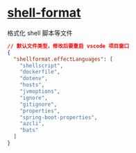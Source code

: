 # [shell-format](https://marketplace.visualstudio.com/items?itemName=foxundermoon.shell-format)

格式化 shell 脚本等文件

```json
// 默认文件类型，修改后要重启 vscode 项目窗口
{
  "shellformat.effectLanguages": [
    "shellscript",
    "dockerfile",
    "dotenv",
    "hosts",
    "jvmoptions",
    "ignore",
    "gitignore",
    "properties",
    "spring-boot-properties",
    "azcli",
    "bats"
  ]
}
